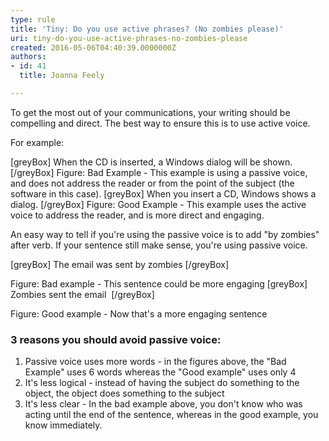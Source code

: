 ```yaml
---
type: rule
title: 'Tiny: Do you use active phrases? (No zombies please)'
uri: tiny-do-you-use-active-phrases-no-zombies-please
created: 2016-05-06T04:40:39.0000000Z
authors:
- id: 41
  title: Joanna Feely

---
```


To get the most out of your communications, your writing should be compelling and direct. The best way to ensure this is to use active voice.

For example:
 

[greyBox]
 When the CD is inserted, a Windows dialog will be shown. 
[/greyBox]
Figure: Bad Example - This example is using a passive voice, and does not address the reader or from the point of the subject (the software in this case).
[greyBox]
 When you insert a CD, Windows shows a dialog. 
[/greyBox]
Figure: Good Example - This example uses the active voice to address the reader, and is more direct and engaging.



An easy way to tell if you're using the passive voice is to add "by zombies" after verb. If your sentence still make sense, you're using passive voice. 



[greyBox]
 The email was sent by zombies 
[/greyBox]



Figure: Bad example - This sentence could be more engaging
[greyBox]
 Zombies sent the email  
[/greyBox]

Figure: Good example - Now that's a more engaging sentence





### 3 reasons you should avoid passive voice:

1. Passive voice uses more words - in the figures above, the "Bad Example" uses 6 words whereas the "Good example" uses only 4
2. It's less logical - instead of having the subject do something to the object, the object does something to the subject
3. It's less clear - In the bad example above, you don't know who was acting until the end of the sentence, whereas in the good example, you know immediately.
